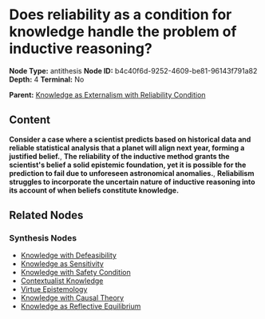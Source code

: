 # Does reliability as a condition for knowledge handle the problem of inductive reasoning?

**Node Type:** antithesis
**Node ID:** b4c40f6d-9252-4609-be81-96143f791a82
**Depth:** 4
**Terminal:** No

**Parent:** [Knowledge as Externalism with Reliability Condition](knowledge-as-externalism-with-reliability-condition-synthesis-be53f2f0-8beb-4975-9e5e-fc28b2bff831.md)

## Content

**Consider a case where a scientist predicts based on historical data and reliable statistical analysis that a planet will align next year, forming a justified belief.**, **The reliability of the inductive method grants the scientist's belief a solid epistemic foundation, yet it is possible for the prediction to fail due to unforeseen astronomical anomalies.**, **Reliabilism struggles to incorporate the uncertain nature of inductive reasoning into its account of when beliefs constitute knowledge.**

## Related Nodes

### Synthesis Nodes

- [Knowledge with Defeasibility](knowledge-with-defeasibility-synthesis-abcd15a8-ad5d-42c2-b33b-e41518c93de5.md)
- [Knowledge as Sensitivity](knowledge-as-sensitivity-synthesis-34d7df1f-671e-492b-9a39-9825c0b2f0ad.md)
- [Knowledge with Safety Condition](knowledge-with-safety-condition-synthesis-cda74258-a020-492c-a399-8490145a47df.md)
- [Contextualist Knowledge](contextualist-knowledge-synthesis-1904f502-cc87-410a-bb4c-10bd835b1048.md)
- [Virtue Epistemology](virtue-epistemology-synthesis-0b580016-3bc2-4549-b239-f9d2261a547d.md)
- [Knowledge with Causal Theory](knowledge-with-causal-theory-synthesis-85413113-75eb-433e-a6e2-d2a71f5e9af9.md)
- [Knowledge as Reflective Equilibrium](knowledge-as-reflective-equilibrium-synthesis-5bd3e933-e1d8-407c-bd7d-21ede8e55d7f.md)
